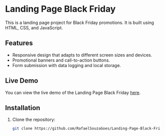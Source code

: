 # Landing Page Black Friday

This is a landing page project for Black Friday promotions. It is built using HTML, CSS, and JavaScript.

## Features

- Responsive design that adapts to different screen sizes and devices.
- Promotional banners and call-to-action buttons.
- Form submission with data logging and local storage.

## Live Demo

You can view the live demo of the Landing Page Black Friday [here](https://matrixgeek.netlify.app/).

## Installation

1. Clone the repository:

   ```bash
   git clone https://github.com/RafaelSouzaGoes/Landing-Page-Black-Friday.git
